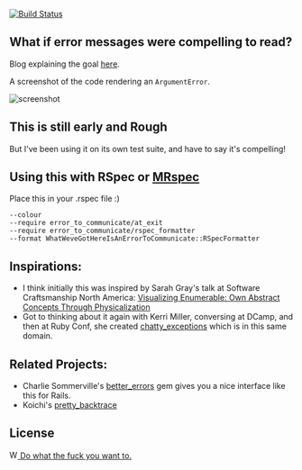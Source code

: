 [![Build Status](https://travis-ci.org/JoshCheek/what-we-ve-got-here-is-an-error-to-communicate.svg?branch=master)](https://travis-ci.org/JoshCheek/what-we-ve-got-here-is-an-error-to-communicate)

What if error messages were compelling to read?
-----------------------------------------------

Blog explaining the goal [here](http://blog.turing.io/2015/01/18/what-we-ve-got-here-is-an-error-to-communicate/).

A screenshot of the code rendering an `ArgumentError`.

![screenshot](https://s3.amazonaws.com/josh.cheek/images/scratch/better-reuby-commandline-errors.png)


This is still early and Rough
-----------------------------

But I've been using it on its own test suite, and have to say it's compelling!


Using this with RSpec or [MRspec](https://github.com/JoshCheek/mrspec)
----------------------------------------------------------------------

Place this in your .rspec file :)

```
--colour
--require error_to_communicate/at_exit
--require error_to_communicate/rspec_formatter
--format WhatWeveGotHereIsAnErrorToCommunicate::RSpecFormatter
```


Inspirations:
-------------

* I think initially this was inspired by Sarah Gray's talk at Software Craftsmanship North America:
  [Visualizing Enumerable: Own Abstract Concepts Through Physicalization](https://vimeo.com/54860297)
* Got to thinking about it again with Kerri Miller, conversing at DCamp,
  and then at Ruby Conf, she created [chatty_exceptions](https://github.com/kerrizor/chatty_exceptions)
  which is in this same domain.


Related Projects:
-----------------

* Charlie Sommerville's [better_errors](https://rubygems.org/gems/better_errors)
  gem gives you a nice interface like this for Rails.
* Koichi's [pretty_backtrace](https://github.com/ko1/pretty_backtrace)


License
--------

[<img src="http://www.wtfpl.net/wp-content/uploads/2012/12/wtfpl.svg" width="15" height="15" alt="WTFPL" /> Do what the fuck you want to.](http://www.wtfpl.net/)
